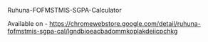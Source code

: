 Ruhuna-FOFMSTMIS-SGPA-Calculator

Available on - https://chromewebstore.google.com/detail/ruhuna-fofmstmis-sgpa-cal/lgndbioeacbadommkoplakdeiicpchkg
